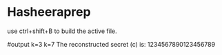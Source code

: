 # Hasheeraprep
use ctrl+shift+B to build the active file.

#output
k=3
k=7
The reconstructed secret (c) is: 1234567890123456789
